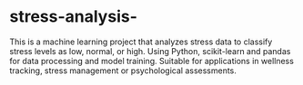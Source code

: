 # stress-analysis-
This is a machine learning project that analyzes stress data to classify stress levels as low, normal, or high. Using Python, scikit-learn and pandas for data processing and model training. Suitable for applications in wellness tracking, stress management or psychological assessments.
